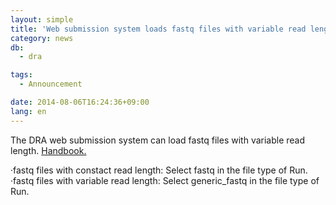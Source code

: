 ```yaml
---
layout: simple
title: 'Web submission system loads fastq files with variable read length'
category: news
db:
  - dra

tags:
  - Announcement

date: 2014-08-06T16:24:36+09:00
lang: en
---
```


<p>The DRA web submission system can load fastq files with variable read length. <a href="/dra/services/index.html#fastq">Handbook.</a></p>·fastq files with constact read length: Select fastq in the file type of Run.<br>·fastq files with variable read length: Select generic_fastq in the file type of Run.

